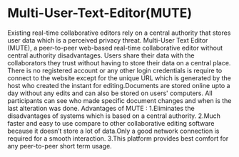 # Multi-User-Text-Editor(MUTE)

   Existing real-time collaborative editors rely on a central authority that stores user data which is a perceived 
privacy threat. Multi-User Text Editor (MUTE), a peer-to-peer web-based real-time collaborative editor without central
authority disadvantages. Users share their data with the collaborators they trust without having to store their data on a 
central place.
There is no registered account  or any other login credentials is require to connect to the website except for the unique
URL which is generated by the host who created the instant for editing.Documents are stored online upto a day without any
edits and can also be stored on users' computers. All participants can see who made specific document changes and when is
the last alteration was done.
  Advantages of MUTE :
          1.Eliminates the disadvantages of systems which is based on a central authority.
          2.Much faster and easy to use compare to other collaborative editing software because it doesn’t store a lot of
            data.Only a good network connection is required for a smooth interaction.
          3.This platform provides best comfort for any peer-to-peer short term usage.

